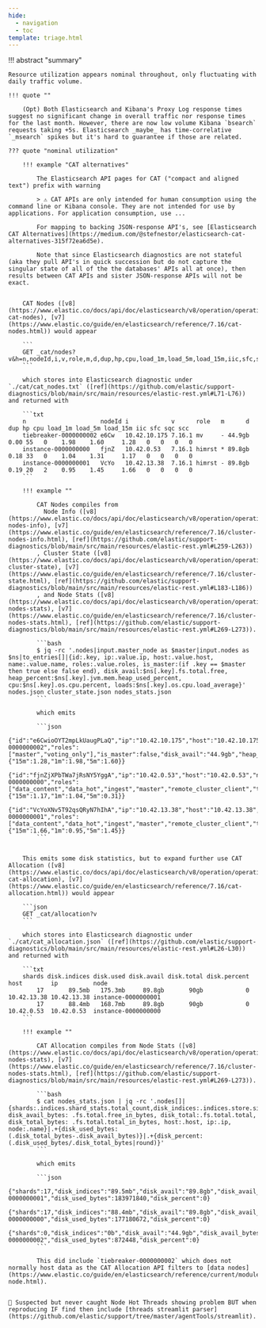 ```yaml
---
hide:
  - navigation
  - toc
template: triage.html
---
```



!!! abstract "summary" 
    
    Resource utilization appears nominal throughout, only fluctuating with daily traffic volume.

    !!! quote ""

        (Opt) Both Elasticsearch and Kibana's Proxy Log response times suggest no significant change in overall traffic nor response times for the last month. However, there are now low volume Kibana `bsearch` requests taking +5s. Elasticsearch _maybe_ has time-correlative `_msearch` spikes but it's hard to guarantee if those are related.

    ??? quote "nominal utilization"

        !!! example "CAT alternatives"

            The Elasticsearch API pages for CAT ("compact and aligned text") prefix with warning

            > ⚠️ CAT APIs are only intended for human consumption using the command line or Kibana console. They are not intended for use by applications. For application consumption, use ...

            For mapping to backing JSON-response API's, see [Elasticsearch CAT Alternatives](https://medium.com/@stefnestor/elasticsearch-cat-alternatives-315f72ea6d5e). 

            Note that since Elasticsearch diagnostics are not stateful (aka they pull API's in quick succession but do not capture the singular state of all of the the databases' APIs all at once), then results between CAT APIs and sister JSON-response APIs will not be exact.


        CAT Nodes ([v8](https://www.elastic.co/docs/api/doc/elasticsearch/v8/operation/operation-cat-nodes), [v7](https://www.elastic.co/guide/en/elasticsearch/reference/7.16/cat-nodes.html)) would appear

        ```
        GET _cat/nodes?v&h=n,nodeId,i,v,role,m,d,dup,hp,cpu,load_1m,load_5m,load_15m,iic,sfc,sqc,scc&s=n
        ```

        which stores into Elasticsearch diagnostic under `./cat/cat_nodes.txt` ([ref](https://github.com/elastic/support-diagnostics/blob/main/src/main/resources/elastic-rest.yml#L71-L76)) and returned with

        ```txt
        n                     nodeId i            v      role   m      d  dup hp cpu load_1m load_5m load_15m iic sfc sqc scc
        tiebreaker-0000000002 e6Cw   10.42.10.175 7.16.1 mv     - 44.9gb 0.00 55   0    1.98    1.60     1.28   0   0   0   0
        instance-0000000000   fjnZ   10.42.0.53   7.16.1 himrst * 89.8gb 0.18 33   0    1.04    1.31     1.17   0   0   0   0
        instance-0000000001   VcYo   10.42.13.38  7.16.1 himrst - 89.8gb 0.19 20   2    0.95    1.45     1.66   0   0   0   0
        ```

        !!! example ""

            CAT Nodes compiles from 
              Node Info ([v8](https://www.elastic.co/docs/api/doc/elasticsearch/v8/operation/operation-nodes-info), [v7](https://www.elastic.co/guide/en/elasticsearch/reference/7.16/cluster-nodes-info.html), [ref](https://github.com/elastic/support-diagnostics/blob/main/src/main/resources/elastic-rest.yml#L259-L263))
            , Cluster State ([v8](https://www.elastic.co/docs/api/doc/elasticsearch/v8/operation/operation-cluster-state), [v7](https://www.elastic.co/guide/en/elasticsearch/reference/7.16/cluster-state.html), [ref](https://github.com/elastic/support-diagnostics/blob/main/src/main/resources/elastic-rest.yml#L183-L186))
            , and Node Stats ([v8](https://www.elastic.co/docs/api/doc/elasticsearch/v8/operation/operation-nodes-stats), [v7](https://www.elastic.co/guide/en/elasticsearch/reference/7.16/cluster-nodes-stats.html), [ref](https://github.com/elastic/support-diagnostics/blob/main/src/main/resources/elastic-rest.yml#L269-L273)).

            ```bash
            $ jq -rc '.nodes|input.master_node as $master|input.nodes as $ns|to_entries[]|{id:.key, ip:.value.ip, host:.value.host, name:.value.name, roles:.value.roles, is_master:(if .key == $master then true else false end), disk_avail:$ns[.key].fs.total.free, heap_percent:$ns[.key].jvm.mem.heap_used_percent, cpu:$ns[.key].os.cpu.percent, loads:$ns[.key].os.cpu.load_average}' nodes.json cluster_state.json nodes_stats.json
            ```

            which emits

            ```json
            {"id":"e6CwioOYT2mpLkUaugPLaQ","ip":"10.42.10.175","host":"10.42.10.175","name":"tiebreaker-0000000002","roles":["master","voting_only"],"is_master":false,"disk_avail":"44.9gb","heap_percent":55,"cpu":0,"loads":{"15m":1.28,"1m":1.98,"5m":1.60}}
            {"id":"fjnZjXPbTWa7jRsNY5YggA","ip":"10.42.0.53","host":"10.42.0.53","name":"instance-0000000000","roles":["data_content","data_hot","ingest","master","remote_cluster_client","transform"],"is_master":true,"disk_avail":"89.8gb","heap_percent":33,"cpu":0,"loads":{"15m":1.17,"1m":1.04,"5m":0.31}}
            {"id":"VcYoXNv5T92qsQRyN7hIhA","ip":"10.42.13.38","host":"10.42.13.38","name":"instance-0000000001","roles":["data_content","data_hot","ingest","master","remote_cluster_client","transform"],"is_master":false,"disk_avail":"89.8gb","heap_percent":20,"cpu":2,"loads":{"15m":1.66,"1m":0.95,"5m":1.45}}
            ```


        This emits some disk statistics, but to expand further use CAT Allocation ([v8](https://www.elastic.co/docs/api/doc/elasticsearch/v8/operation/operation-cat-allocation), [v7](https://www.elastic.co/guide/en/elasticsearch/reference/7.16/cat-allocation.html)) would appear

        ```json
        GET _cat/allocation?v
        ```

        which stores into Elasticsearch diagnostic under `./cat/cat_allocation.json` ([ref](https://github.com/elastic/support-diagnostics/blob/main/src/main/resources/elastic-rest.yml#L26-L30)) and returned with 

        ```txt
        shards disk.indices disk.used disk.avail disk.total disk.percent host        ip          node
            17       89.5mb   175.3mb     89.8gb       90gb            0 10.42.13.38 10.42.13.38 instance-0000000001
            17       88.4mb   168.7mb     89.8gb       90gb            0 10.42.0.53  10.42.0.53  instance-0000000000
        ```

        !!! example ""

            CAT Allocation compiles from Node Stats ([v8](https://www.elastic.co/docs/api/doc/elasticsearch/v8/operation/operation-nodes-stats), [v7](https://www.elastic.co/guide/en/elasticsearch/reference/7.16/cluster-nodes-stats.html), [ref](https://github.com/elastic/support-diagnostics/blob/main/src/main/resources/elastic-rest.yml#L269-L273)).

            ```bash
            $ cat nodes_stats.json | jq -rc '.nodes[]|{shards:.indices.shard_stats.total_count,disk_indices:.indices.store.size,disk_avail:.fs.total.free, disk_avail_bytes: .fs.total.free_in_bytes, disk_total:.fs.total.total, disk_total_bytes: .fs.total.total_in_bytes, host:.host, ip:.ip, node:.name}|.+{disk_used_bytes: (.disk_total_bytes-.disk_avail_bytes)}|.+{disk_percent: (.disk_used_bytes/.disk_total_bytes|round)}'
            ```

            which emits

            ```json
            {"shards":17,"disk_indices":"89.5mb","disk_avail":"89.8gb","disk_avail_bytes":96452792320,"disk_total":"90gb","disk_total_bytes":96636764160,"host":"10.42.13.38","ip":"10.42.13.38:19778","node":"instance-0000000001","disk_used_bytes":183971840,"disk_percent":0}           
            {"shards":17,"disk_indices":"88.4mb","disk_avail":"89.8gb","disk_avail_bytes":96459583488,"disk_total":"90gb","disk_total_bytes":96636764160,"host":"10.42.0.53","ip":"10.42.0.53:19058","node":"instance-0000000000","disk_used_bytes":177180672,"disk_percent":0}
            {"shards":0,"disk_indices":"0b","disk_avail":"44.9gb","disk_avail_bytes":48317509632,"disk_total":"45gb","disk_total_bytes":48318382080,"host":"10.42.10.175","ip":"10.42.10.175:19881","node":"tiebreaker-0000000002","disk_used_bytes":872448,"disk_percent":0}
            ```

            This did include `tiebreaker-0000000002` which does not normally host data as the CAT Allocation API filters to [data nodes](https://www.elastic.co/guide/en/elasticsearch/reference/current/modules-node.html). 


    🚧 Suspected but never caught Node Hot Threads showing problem BUT when reproducing IF find then include [threads streamlit parser](https://github.com/elastic/support/tree/master/agentTools/streamlit).
    
